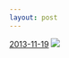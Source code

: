 ```yaml
---
layout: post
---
```


<p>
  <time><a href="/210">2013-11-19</a></time>
  <a href="/210"><img src="{{ site.assets_url }}/210-640.jpg" srcset="{{ site.assets_url }}/210-1280.jpg 1280w, {{ site.assets_url }}/210-960.jpg 960w, {{ site.assets_url }}/210-640.jpg 640w, {{ site.assets_url }}/210-320.jpg 320w" sizes="(min-width: 700px) 50vw, calc(100vw - 2rem)" /></a>
</p>
